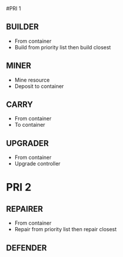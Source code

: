 #PRI 1

## BUILDER

* From container
* Build from priority list then build closest

## MINER

* Mine resource
* Deposit to container

## CARRY

* From container
* To container

## UPGRADER

* From container
* Upgrade controller

# PRI 2

## REPAIRER

* From container
* Repair from priority list then repair closest

## DEFENDER
